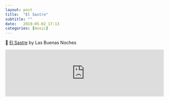 ```yaml
---
layout: post
title:  "El Sastre"
subtitle: ""
date:   2019-05-02 17:13
categories: [music]
---
```

🎵 [El Sastre](https://itunes.apple.com/de/album/el-sastre/880266285?i=880266359&uo=4) by Las Buenas Noches
<section>
<iframe allow="autoplay *; encrypted-media *;" frameborder="0" height="150" style="width:100%;max-width:660px;overflow:hidden;background:transparent;" sandbox="allow-forms allow-popups allow-same-origin allow-scripts allow-storage-access-by-user-activation allow-top-navigation-by-user-activation" src="https://embed.music.apple.com/de/album/El Sastre/880266285?i=880266359&uo=4"> </iframe>
</section>